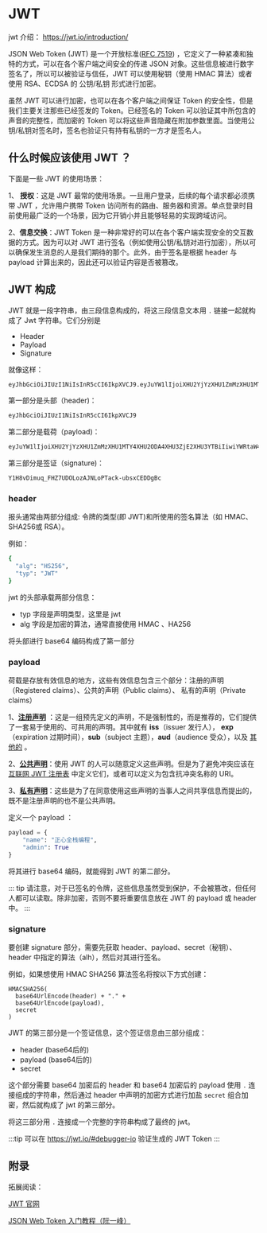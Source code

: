 # JWT

jwt 介绍： https://jwt.io/introduction/

JSON Web Token (JWT) 是一个开放标准([RFC 7519](https://tools.ietf.org/html/rfc7519)) ，它定义了一种紧凑和独特的方式，可以在各个客户端之间安全的传递
JSON 对象。这些信息被进行数字签名了，所以可以被验证与信任，JWT 可以使用秘钥（使用 HMAC 算法）或者使用 RSA、ECDSA 的 公钥/私钥
形式进行加密。

虽然 JWT 可以进行加密，也可以在各个客户端之间保证 Token 的安全性，但是我们主要关注那些已经签发的 Token。已经签名的 Token
可以验证其中所包含的声音的完整性，而加密的 Token 可以将这些声音隐藏在附加参数里面。当使用公钥/私钥对签名时，签名也验证只有持有私钥的一方才是签名人。

## 什么时候应该使用 JWT ？

下面是一些 JWT 的使用场景：

1、 **授权**：这是 JWT 最常的使用场景。一旦用户登录，后续的每个请求都必须携带 JWT ，允许用户携带 Token
访问所有的路由、服务器和资源。单点登录时目前使用最广泛的一个场景，因为它开销小并且能够轻易的实现跨域访问。

2、**信息交换**：JWT Token 是一种非常好的可以在各个客户端实现安全的交互数据的方式。因为可以对 JWT
进行签名（例如使用公钥/私钥对进行加密），所以可以确保发生消息的人是我们期待的那个。此外，由于签名是根据 header 与 payload
计算出来的，因此还可以验证内容是否被篡改。

## JWT 构成

JWT 就是一段字符串，由三段信息构成的，将这三段信息文本用 `.` 链接一起就构成了 Jwt 字符串。它们分别是

- Header
- Payload
- Signature

就像这样：

```bash
eyJhbGciOiJIUzI1NiIsInR5cCI6IkpXVCJ9.eyJuYW1lIjoiXHU2YjYzXHU1ZmMzXHU1MTY4XHU2ODA4XHU3ZjE2XHU3YTBiIiwiYWRtaW4iOnRydWV9.Y1H8vDimuq_FHZ7UDOLozAJNLoPTack-ubsxCEDDgBc
```

第一部分是头部（header)：

```bash
eyJhbGciOiJIUzI1NiIsInR5cCI6IkpXVCJ9
```

第二部分是载荷（payload)：

```bash
eyJuYW1lIjoiXHU2YjYzXHU1ZmMzXHU1MTY4XHU2ODA4XHU3ZjE2XHU3YTBiIiwiYWRtaW4iOnRydWV9
```

第三部分是签证（signature)：

```bash
Y1H8vDimuq_FHZ7UDOLozAJNLoPTack-ubsxCEDDgBc
```

### header

报头通常由两部分组成: 令牌的类型(即 JWT)和所使用的签名算法（如 HMAC、SHA256或 RSA）。

例如：

```bash
{
  "alg": "HS256",
  "typ": "JWT"
}
```

jwt 的头部承载两部分信息：

- typ 字段是声明类型，这里是 jwt
- alg 字段是加密的算法，通常直接使用 HMAC 、HA256

将头部进行 base64 编码构成了第一部分

### payload

荷载是存放有效信息的地方，这些有效信息包含三个部分：注册的声明（Registered claims）、公共的声明（Public claims）、 私有的声明（Private
claims）

1、[**注册声明**](https://datatracker.ietf.org/doc/html/rfc7519#section-4.1)
：这是一组预先定义的声明，不是强制性的，而是推荐的，它们提供了一套易于使用的、可共用的声明。其中就有 **iss**（issuer 发行人），
**exp**（expiration 过期时间），**sub**（subject 主题），**aud**（audience
受众），以及 [其他的](https://datatracker.ietf.org/doc/html/rfc7519#section-4.1) 。

2、[**公共声明**](https://tools.ietf.org/html/rfc7519#section-4.2)：使用 JWT
的人可以随意定义这些声明。但是为了避免冲突应该在 [互联网 JWT 注册表](https://www.iana.org/assignments/jwt/jwt.xhtml)
中定义它们，或者可以定义为包含抗冲突名称的 URI。

3、[**私有声明**](https://tools.ietf.org/html/rfc7519#section-4.3)：这些是为了在同意使用这些声明的当事人之间共享信息而提出的，既不是注册声明的也不是公共声明。

定义一个 payload ：

```python
payload = {
    "name": "正心全栈编程",
    "admin": True
}
```

将其进行 base64 编码，就能得到 JWT 的第二部分。

::: tip
请注意，对于已签名的令牌，这些信息虽然受到保护，不会被篡改，但任何人都可以读取。除非加密，否则不要将重要信息放在 JWT 的
payload 或 header 中。
:::

### signature

要创建 signature 部分，需要先获取 header、payload、secret（秘钥）、header 中指定的算法（alh），然后对其进行签名。

例如，如果想使用 HMAC SHA256 算法签名将按以下方式创建：

```
HMACSHA256(
  base64UrlEncode(header) + "." +
  base64UrlEncode(payload),
  secret
)
```

JWT 的第三部分是一个签证信息，这个签证信息由三部分组成：

- header (base64后的)
- payload (base64后的)
- secret

这个部分需要 base64 加密后的 header 和 base64 加密后的 payload 使用 `.` 连接组成的字符串，然后通过 header
中声明的加密方式进行加盐 `secret` 组合加密，然后就构成了 jwt 的第三部分。

将这三部分用 `.` 连接成一个完整的字符串构成了最终的 jwt。

:::tip
可以在 https://jwt.io/#debugger-io 验证生成的 JWT Token
:::

## 附录

拓展阅读：

[JWT 官网](https://jwt.io/introduction/)

[JSON Web Token 入门教程（阮一峰）]( http://www.ruanyifeng.com/blog/2018/07/json_web_token-tutorial.html) 
